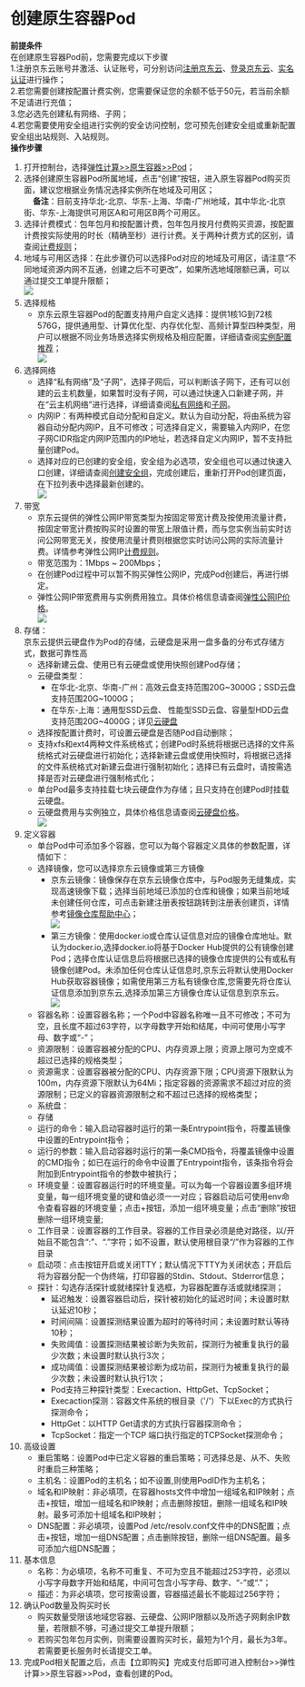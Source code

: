 
# 创建原生容器Pod  
**前提条件**  
在创建原生容器Pod前，您需要完成以下步骤  
1.注册京东云账号并激活、认证账号，可分别访问[注册京东云](https://accounts.jdcloud.com/p/regPage?source=jdcloud%26ReturnUrl=%2f%2fuc.jdcloud.com%2fpassport%2fcomplete%3freturnUrl%3d//www.jdcloud.com/)、[登录京东云](https://console.jdcloud.com/overview)、[实名认证](https://uc.jdcloud.com/account/verify)进行操作；  
2.若您需要创建按配置计费实例，您需要保证您的余额不低于50元，若当前余额不足请进行充值；  
3.您必选先创建私有网络、子网；  
4.若您需要使用安全组进行实例的安全访问控制，您可预先创建安全组或重新配置安全组出站规则、入站规则。  
**操作步骤**  
 1. 打开控制台，选择[弹性计算>>原生容器>>Pod](https://cns-console.jdcloud.com/host/pod/list)；  
 2. 选择创建原生容器Pod所属地域，点击“创建”按钮，进入原生容器Pod购买页面，建议您根据业务情况选择实例所在地域及可用区；  
&#160; &#160; **备注**：目前支持华北-北京、华东-上海、华南-广州地域，其中华北-北京街、华东-上海提供可用区A和可用区B两个可用区。    
 3. 选择计费模式：包年包月和按配置计费，包年包月按月付费购买资源，按配置计费按实际使用的时长（精确至秒）进行计费。关于两种计费方式的区别，请查阅[计费规则][2]；   
 4. 地域与可用区选择：在此步骤仍可以选择Pod对应的地域及可用区，请注意“不同地域资源内网不互通，创建之后不可更改”，如果所选地域限额已满，可以通过提交工单提升限额；  
 ![](https://github.com/jdcloudcom/cn/blob/edit/image/Native-Container/Podregion.png)  
 5. 选择规格  
	* 京东云原生容器Pod的配置支持用户自定义选择：提供1核1G到72核576G，提供通用型、计算优化型、内存优化型、高频计算型四种类型，用户可以根据不同业务场景选择实例规格及相应配置，详细请查阅[实例配置推荐][3]；  
![](https://github.com/jdcloudcom/cn/blob/edit/image/Native-Container/Podtype.png) 
 6. 选择网络
	* 选择“私有网络”及“子网”，选择子网后，可以判断该子网下，还有可以创建的云主机数量，如果暂时没有子网，可以通过快速入口新建子网，并在“云主机网络”进行选择，详细请查阅[私有网络][4]和[子网][5]。  
	* 内网IP：有两种模式自动分配和自定义。默认为自动分配，将由系统为容器自动分配内网IP，且不可修改；可选择自定义，需要输入内网IP，在您子网CIDR指定内网IP范围内的IP地址，若选择自定义内网IP，暂不支持批量创建Pod。  
	*  选择对应的已创建的安全组，安全组为必选项，安全组也可以通过快速入口创建，详细请查阅[创建安全组][6]，完成创建后，重新打开Pod创建页面，在下拉列表中选择最新创建的。  
	![](https://github.com/jdcloudcom/cn/blob/edit/image/Native-Container/PodVPC.png)   
 7. 带宽  
	* 京东云提供的弹性公网IP带宽类型为按固定带宽计费及按使用流量计费，按固定带宽计费按购买时设置的带宽上限值计费，而与您实例当前实时访问公网带宽无关，按使用流量计费则根据您实时访问公网的实际流量计费。详情参考弹性公网IP[计费规则][7]。  
	* 带宽范围为：1Mbps ~ 200Mbps；  
	*  在创建Pod过程中可以暂不购买弹性公网IP，完成Pod创建后，再进行绑定。  
	*  弹性公网IP带宽费用与实例费用独立。具体价格信息请查阅[弹性公网IP价格][8]。  
![](https://github.com/jdcloudcom/cn/blob/edit/image/Native-Container/Podelasticip.png)   
 8. 存储：  
 京东云提供云硬盘作为Pod的存储，云硬盘是采用一盘多备的分布式存储方式，数据可靠性高   
	* 选择新建云盘、使用已有云硬盘或使用快照创建Pod存储；  
	* 云硬盘类型：  
		* 在华北-北京、华南-广州：高效云盘支持范围20G~3000G；SSD云盘支持范围20G~1000G；  
		* 在华东-上海：通用型SSD云盘、 性能型SSD云盘、容量型HDD云盘支持范围20G~4000G；详见[云硬盘](https://docs.jdcloud.com/cn/cloud-disk-service/product-overview)  
	* 选择按配置计费时，可设置云硬盘是否随Pod自动删除；  
	* 支持xfs和ext4两种文件系统格式；创建Pod时系统将根据已选择的文件系统格式对云硬盘进行初始化；选择新建云盘或使用快照时，将根据已选择的文件系统格式对新建云盘进行强制初始化；选择已有云盘时，请按需选择是否对云硬盘进行强制格式化；  
	* 单台Pod最多支持挂载七块云硬盘作为存储；且只支持在创建Pod时挂载云硬盘。        
	* 云硬盘费用与实例独立，具体价格信息请查阅[云硬盘价格][9]。    
       ![](https://github.com/jdcloudcom/cn/blob/edit/image/Native-Container/Podvolume.png)    
9. 定义容器  
	* 单台Pod中可添加多个容器，您可以为每个容器定义具体的参数配置，详情如下：  
	* 选择镜像，您可以选择京东云镜像或第三方镜像  
		* 京东云镜像：镜像保存在京东云镜像仓库中，与Pod服务无缝集成，实现高速镜像下载；选择当前地域已添加的仓库和镜像；如果当前地域未创建任何仓库，可点击新建注册表按钮跳转到注册表创建页，详情参考[镜像仓库帮助中心][10]；  
		![](https://github.com/jdcloudcom/cn/blob/edit/image/Native-Container/podjcr.png)  
		* 第三方镜像：使用docker.io或仓库认证信息对应的镜像仓库地址。默认为docker.io,选择docker.io将基于Docker Hub提供的公有镜像创建Pod；选择仓库认证信息后将根据已选择的镜像仓库提供的公有或私有镜像创建Pod。未添加任何仓库认证信息时,京东云将默认使用Docker Hub获取容器镜像；如需使用第三方私有镜像仓库,您需要先将仓库认证信息添加到京东云,选择添加第三方镜像仓库认证信息到京东云。    
		![](https://github.com/jdcloudcom/cn/blob/edit/image/Native-Container/poddockehub.jpg)  
	* 容器名称：设置容器名称；一个Pod中容器名称唯一且不可修改；不可为空，且长度不超过63字符，以字母数字开始和结尾，中间可使用小写字母、数字或“-”；    
	* 资源限制：设置容器被分配的CPU、内存资源上限；资源上限可为空或不超过已选择的规格类型；  
	* 资源需求：设置容器被分配的CPU、内存资源下限；CPU资源下限默认为100m，内存资源下限默认为64Mi；指定容器的资源需求不超过对应的资源限制；已定义的容器资源限制之和不超过已选择的规格类型；  
	* 系统盘：  
	* 存储  
	* 运行的命令：输入启动容器时运行的第一条Entrypoint指令，将覆盖镜像中设置的Entrypoint指令；   
	* 运行的参数：输入启动容器时运行的第一条CMD指令，将覆盖镜像中设置的CMD指令；如已在运行的命令中设置了Entrypoint指令，该条指令将会附加到Entrypoint指令的参数中被执行；   
	* 环境变量：设置容器运行时的环境变量。可以为每一个容器设置多组环境变量，每一组环境变量的键和值必须一一对应；容器启动后可使用env命令查看容器的环境变量；点击+按钮，添加一组环境变量；点击“删除”按钮删除一组环境变量;  
	* 工作目录：设置容器的工作目录。容器的工作目录必须是绝对路径，以/开始且不能包含“:”、“.”字符；如不设置，默认使用根目录“/”作为容器的工作目录
	* 启动项：点击按钮开启或关闭TTY；默认情况下TTY为关闭状态；开启后将为容器分配一个伪终端，打印容器的Stdin、Stdout、Stderror信息；    
	* 探针：勾选存活探针或就绪探针复选框，为容器配置存活或就绪探测；  
		* 延迟触发：设置容器启动后，探针被初始化的延迟时间；未设置时默认延迟10秒；  
		* 时间间隔：设置探测结果设置为超时的等待时间；未设置时默认等待10秒；  
		* 失败阈值：设置探测结果被诊断为失败前，探测行为被重复执行的最少次数；未设置时默认执行3次；  
		* 成功阈值：设置探测结果被诊断为成功前，探测行为被重复执行的最少次数；未设置时默认执行1次；  
		* Pod支持三种探针类型：Execaction、HttpGet、TcpSocket；  
		* Execaction探测：容器文件系统的根目录（'/'）下以Exec的方式执行探测命令；  
		* HttpGet：以HTTP Get请求的方式执行容器探测命令；  
		* TcpSocket：指定一个TCP 端口执行指定的TCPSocket探测命令；  
 11. 高级设置  
	 * 重启策略：设置Pod中已定义容器的重启策略；可选择总是、从不、失败时重启三种策略；  
	 * 主机名：设置Pod的主机名；如不设置,则使用PodID作为主机名；  
	 * 域名和IP映射：非必填项，在容器hosts文件中增加一组域名和IP映射；点击+按钮，增加一组域名和IP映射；点击删除按钮，删除一组域名和IP映射。最多可添加十组域名和IP映射；  
	 * DNS配置：非必填项，设置Pod /etc/resolv.conf文件中的DNS配置；点击+按钮，增加一组DNS配置；点击删除按钮，删除一组DNS配置。最多可添加六组DNS配置；  
 12. 基本信息  
	 * 名称：为必填项，名称不可重复、不可为空且不能超过253字符，必须以小写字母数字开始和结尾，中间可包含小写字母、数字、“-”或“.”；  
	 * 描述：为非必填项，您可按需设置，容器描述最长不能超过256字符；  
 13. 确认Pod数量及购买时长  
	 * 购买数量受限该地域您容器、云硬盘、公网IP限额以及所选子网剩余IP数量，若限额不够，可通过提交工单提升限额；  
	 * 若购买包年包月实例，则需要设置购买时长，最短为1个月，最长为3年。若需要更长服务时长请提交工单。  
  14. 完成Pod相关配置之后，点击【立即购买】完成支付后即可进入控制台>>弹性计算>>原生容器>>Pod，查看创建的Pod。  


 


  [2]: https://docs.jdcloud.com/cn/native-container/billing-rules
  [3]: https://docs.jdcloud.com/cn/native-container/recommend-instance
  [4]: https://docs.jdcloud.com/cn/virtual-private-cloud/product-overview
  [5]: https://docs.jdcloud.com/cn/virtual-private-cloud/subnet-features
  [6]: https://docs.jdcloud.com/cn/native-container/security-group
  [7]: https://docs.jdcloud.com/cn/elastic-ip/product-overview
  [8]: https://docs.jdcloud.com/cn/elastic-ip/billing-rules
  [9]: https://docs.jdcloud.com/cn/cloud-disk-service/price-overview
  [10]: https://docs.jdcloud.com/cn/container-registry/create-registry
